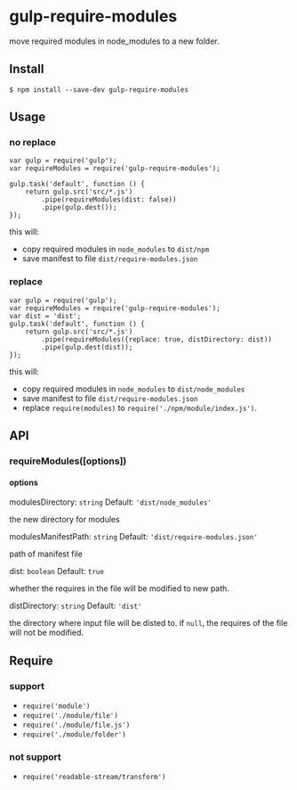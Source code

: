 # gulp-require-modules

move required modules in node_modules to a new folder.

## Install

```
$ npm install --save-dev gulp-require-modules
```

## Usage

### no replace

```
var gulp = require('gulp');
var requireModules = require('gulp-require-modules');

gulp.task('default', function () {
    return gulp.src('src/*.js')
        .pipe(requireModules(dist: false))
        .pipe(gulp.dest());
});
```

this will:

* copy required modules in `node_modules` to `dist/npm`
* save manifest to file `dist/require-modules.json`

### replace

```
var gulp = require('gulp');
var requireModules = require('gulp-require-modules');
var dist = 'dist';
gulp.task('default', function () {
    return gulp.src('src/*.js')
        .pipe(requireModules({replace: true, distDirectory: dist))
        .pipe(gulp.dest(dist));
});
```

this will:

* copy required modules in `node_modules` to `dist/node_modules`
* save manifest to file `dist/require-modules.json`
* replace `require(modules)` to `require('./npm/module/index.js')`.

## API

### requireModules([options])

#### options

modulesDirectory: `string` Default: `'dist/node_modules'`

the new directory for modules

modulesManifestPath: `string` Default: `'dist/require-modules.json'`

path of manifest file

dist: `boolean` Default: `true`

whether the requires in the file will be modified to new path.

distDirectory: `string` Default: `'dist'`

the directory where input file will be disted to. if `null`, the requires of the file will not be modified.

## Require

### support

* `require('module')`
* `require('./module/file')`
* `require('./module/file.js')`
* `require('./module/folder')`

### not support

* `require('readable-stream/transform')`
